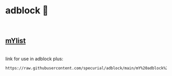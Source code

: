 # adblock :card_index:
<br />

## **[mYlist](https://github.com/specurial/adblock/edit/main/mY%20adblock%20plus%20list.txt)**
<br />
link for use in adblock plus:
<br />

    https://raw.githubusercontent.com/specurial/adblock/main/mY%20adblock%20plus%20list.txt
